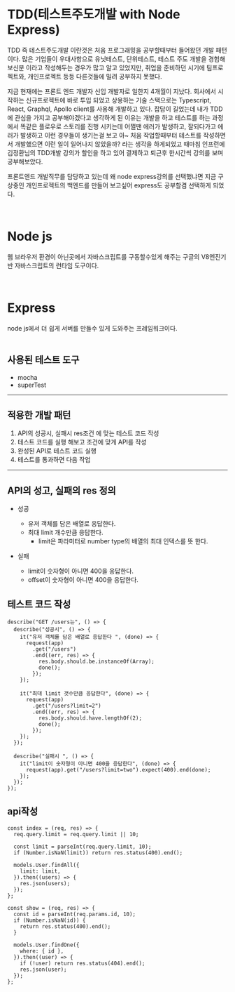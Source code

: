 # TDD(테스트주도개발 with Node Express)

TDD 즉 테스트주도개발 이란것은 처음 프로그래밍을 공부할때부터 들어왔던
개발 패턴이다. 많은 기업들이 우대사항으로 유닛테스트, 단위테스트, 테스트 주도 개발을 경험해보신분 이라고 작성해두는 경우가 많고 알고 있었지만, 취업을 준비하던 시기에 팀프로젝트와, 개인프로젝트 등등 다른것들에 밀려 공부하지 못했다.

지금 현재에는 프론트 엔드 개발자 신입 개발자로 일한지 4개월이 지났다. 회사에서 시작하는 신규프로젝트에 바로 투입 되었고 상용하는 기술 스택으로는 Typescript, React, Graphql, Apollo client를 사용해 개발하고 있다.
잡담이 길었는데 내가 TDD에 관심을 가지고 공부해야겠다고 생각하게 된 이유는 개발을 하고 테스트를 하는 과정에서 똑같은 플로우로 스토리를 진행 시키는데 어쩔땐 에러가 발생하고, 잘되다가고 에러가 발생하고 이런 경우들이 생기는걸 보고 아~ 처음 작업할때부터 테스트를 작성하면서 개발했으면 이런 일이 일어나지 않았을까? 라는 생각을 하게되었고 때마침 인프런에 김정환님의 TDD개발 강의가 할인을 하고 있어 결제하고 퇴근후 한시간씩 강의를 보며 공부해보았다.

프론트엔드 개발직무를 담당하고 있는데 왜 node express강의를 선택했냐면
지금 구상중인 개인프로젝트의 백엔드를 만들어 보고싶어 express도 공부할겸 선택하게 되었다.

<br/>

# Node js

웹 브라우저 환경이 아닌곳에서 자바스크립트를 구동할수있게 해주는
구글의 V8엔진기반 자바스크립트의 런타임 도구이다.

<br/>

# Express

node js에서 더 쉽게 서버를 만들수 있게 도와주는 프레임워크이다.
<br/><br/>

## 사용된 테스트 도구

- mocha
- superTest

---

## 적용한 개발 패턴

1. API의 성공시, 실패시 res조건 에 맞는 테스트 코드 작성
2. 테스트 코드를 실행 해보고 조건에 맞게 API를 작성
3. 완성된 API로 테스트 코드 실행
4. 테스트를 통과하면 다음 작업

---

## API의 성고, 실패의 res 정의

- 성공

  - 유저 객체를 담은 배열로 응답한다.
  - 최대 limit 개수만큼 응답한다.
    - limit은 파라미터로 number type의 배열의 최대 인덱스를 뜻 한다.

- 실패
  - limit이 숫자형이 아니면 400을 응답한다.
  - offset이 숫자형이 아니면 400을 응답한다.

## 테스트 코드 작성

```
describe("GET /users는", () => {
  describe("성공시", () => {
    it("유저 객체를 담은 배열로 응답한다 ", (done) => {
      request(app)
        .get("/users")
        .end((err, res) => {
          res.body.should.be.instanceOf(Array);
          done();
        });
    });

    it("최대 limit 갯수만큼 응답한다", (done) => {
      request(app)
        .get("/users?limit=2")
        .end((err, res) => {
          res.body.should.have.lengthOf(2);
          done();
        });
    });
  });

  describe("실패시 ", () => {
    it("limit이 숫자형이 아니면 400을 응답한다", (done) => {
      request(app).get("/users?limit=two").expect(400).end(done);
    });
  });
});
```

## api작성

```
const index = (req, res) => {
  req.query.limit = req.query.limit || 10;

  const limit = parseInt(req.query.limit, 10);
  if (Number.isNaN(limit)) return res.status(400).end();

  models.User.findAll({
    limit: limit,
  }).then((users) => {
    res.json(users);
  });
};

const show = (req, res) => {
  const id = parseInt(req.params.id, 10);
  if (Number.isNaN(id)) {
    return res.status(400).end();
  }

  models.User.findOne({
    where: { id },
  }).then((user) => {
    if (!user) return res.status(404).end();
    res.json(user);
  });
};
```
